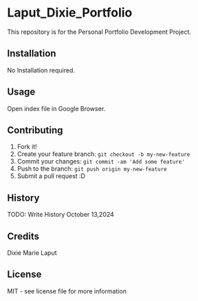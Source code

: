 # Laput_Dixie_Portfolio
This repository is for the Personal Portfolio Development Project.

## Installation
No Installation required.

## Usage
Open index file in Google Browser.

## Contributing
1. Fork it!
2. Create your feature branch: `git checkout -b my-new-feature`
3. Commit your changes: `git commit -am 'Add some feature'`
4. Push to the branch: `git push origin my-new-feature`
5. Submit a pull request :D

## History
TODO: Write History October 13,2024

## Credits
Dixie Marie Laput

## License
MIT - see license file for more information